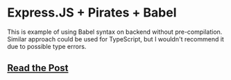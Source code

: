 # Express.JS + Pirates + Babel
This is example of using Babel syntax on backend without pre-compilation.
Similar approach could be used for TypeScript, but I wouldn't recommend it due to possible type errors.

## [Read the Post](https://dev.to/nesterow/hijacking-require-convenient-way-to-use-babel-syntax-in-node-js-24nd)


